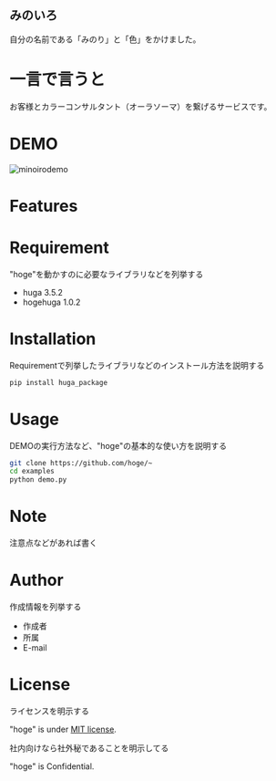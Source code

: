 ## みのいろ

自分の名前である「みのり」と「色」をかけました。

# 一言で言うと

お客様とカラーコンサルタント（オーラソーマ）を繋げるサービスです。

# DEMO
 
 ![minoirodemo](https://user-images.githubusercontent.com/88385633/185148511-26953de1-22ff-45bf-9b47-a525140e9796.gif)
 
# Features
 
 
# Requirement
 
"hoge"を動かすのに必要なライブラリなどを列挙する
 
* huga 3.5.2
* hogehuga 1.0.2
 
# Installation
 
Requirementで列挙したライブラリなどのインストール方法を説明する
 
```bash
pip install huga_package
```
 
# Usage
 
DEMOの実行方法など、"hoge"の基本的な使い方を説明する
 
```bash
git clone https://github.com/hoge/~
cd examples
python demo.py
```
 
# Note
 
注意点などがあれば書く
 
# Author
 
作成情報を列挙する
 
* 作成者
* 所属
* E-mail
 
# License
ライセンスを明示する
 
"hoge" is under [MIT license](https://en.wikipedia.org/wiki/MIT_License).
 
社内向けなら社外秘であることを明示してる
 
"hoge" is Confidential.
